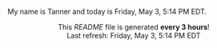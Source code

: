 My name is Tanner and today is Friday, May 3, 5:14 PM EDT.

<p align="center">This <i>README</i> file is generated <b>every 3 hours</b>!</br>Last refresh: Friday, May 3, 5:14 PM EDT<br /></p>
